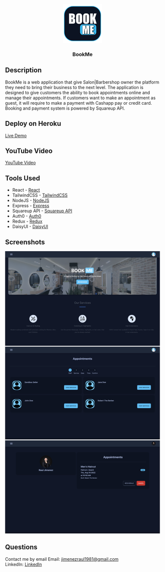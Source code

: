 <p align="center">
    <img src="server/public/assets/img/Logo.png" alt="Parsifal logo" height="128">
</p>

<h3 align="center">BookMe</h3>

## Description
BookMe is a web application that give Salon|Barbershop owner the platform they need to bring their business to the next level. The application is designed to give customers the ability to book appointments online and manage their appointments. If customers want to make an appointment as guest, it will require to make a payment with Cashapp pay or credit card. Booking and payment system is powered by Squareup API.

## Deploy on Heroku
[Live Demo](https://desolate-chamber-34231.herokuapp.com/)

## YouTube Video
[YouTube Video](https://youtu.be/y27I4qnjme4)

## Tools Used
- React - [React](https://reactjs.org/)
- TailwindCSS - [TailwindCSS](https://tailwindcss.com/)
- NodeJS - [NodeJS](https://nodejs.org/)
- Express - [Express](https://expressjs.com/)
- Squareup API - [Squareup API](https://developer.squareup.com/reference/square)
- Auth0 - [Auth0](https://auth0.com/)
- Redux - [Redux](https://redux.js.org/)
- DaisyUI - [DaisyUI](https://daisyui.com/)

## Screenshots
![Home](server/public/assets/img/Home.png)
![Booking](server/public/assets/img/Booking.png)
![Profile](server/public/assets/img/Profile.png)

## Questions

Contact me by email
Email: [jimenezraul1981@gmail.com](mailto:jimenezraul1981@gmail.com)   
LinkedIn: [LinkedIn](https://www.linkedin.com/in/raul-jimenez-778b2a196/)